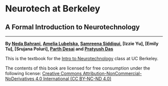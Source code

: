 # Neurotech at Berkeley

## A Formal Introduction to Neurotechnology
-------------------------------
**By [Neda Bahrani](https://www.linkedin.com/in/neda-bahrani-654125186/), [Amelia Lubelska](https://www.linkedin.com/in/amelia-lubelska-548370221/), [Samreena Siddiqui](https://www.linkedin.com/in/samreenasiddiqui/), [Izzie Yu], [Emily Tu], [Srujana Poluri], [Parth Desai](http://linkedin.com/in/parth-desai-70641316b) and [Pratyush Das](http://linkedin.com/in/pratdas)**

This is the textbook for the [Intro to Neurotechnology](http://neurotech.berkeley.edu/) class at UC Berkeley.




The contents of this book are licensed for free consumption under the following license:
[Creative Commons Attribution-NonCommercial-NoDerivatives 4.0 International (CC BY-NC-ND 4.0)](https://creativecommons.org/licenses/by-nc-nd/4.0/)
